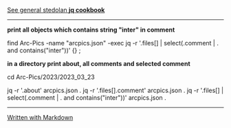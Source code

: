 [See general stedolan **jq cookbook**](https://github.com/stedolan/jq/wiki/Cookbook)
***
**print all objects which contains string "inter" in comment**

find Arc-Pics -name "arcpics.json" -exec jq -r '.files[] | select(.comment | . and contains("inter"))' {} \;

**in a directory print about, all comments and selected comment**

cd Arc-Pics/2023/2023_03_23 

jq -r '.about' arcpics.json .
jq -r '.files[].comment' arcpics.json .
jq -r '.files[] | select(.comment | . and contains("inter"))' arcpics.json .
***
[Written with Markdown](https://www.markdownguide.org/basic-syntax/)
